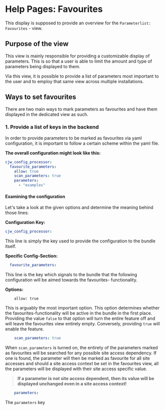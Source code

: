 # Help Pages: Favourites

This display is supposed to provide an overview for the `Parameterlist: Favourites` - view.

## Purpose of the view

This view is mainly responsible for providing a customizable display of parameters. This is so
that a user is able to limit the amount and type of parameters being displayed to them.

Via this view, it is possible to provide a list of parameters most important to the user and
to employ that same view across multiple installations.

## Ways to set favourites

There are two main ways to mark parameters as favourites and have them displayed in the dedicated view
as such.

### 1. Provide a list of keys in the backend

In order to provide parameters to be marked as favourites via yaml configuration, it is important to follow
a certain scheme within the yaml file.

**The overall configuration might look like this:**

```yaml
cjw_config_processor:
  favourite_parameters:
    allow: true
    scan_parameters: true
    parameters:
      - "examples"
```

#### Examining the configuration

Let's take a look at the given options and determine the meaning behind those lines:

**Configuration Key:**

```yaml
cjw_config_processor:
```

This line is simply the key used to provide the configuration to the bundle itself.

**Specific Config-Section:**

```yaml
  favourite_parameters:
```

This line is the key which signals to the bundle that the following configuration will be aimed towards the favourites-
functionality.

**Options:**

```
    allow: true
```

This is arguably the most important option. This option determines whether the favourites-functionality will be active
in the bundle in the first place. Providing the value `false` to that option will turn the entire feature off and will leave
the favourites view entirely empty. Conversely, providing `true` will enable the feature.

```yaml
    scan_parameters: true
```

When `scan_parameters` is turned on, the entirety of the parameters marked as favourites will be searched for any possible
site access dependency. If one is found, the parameter will then be marked as favourite for all site accesses and should
a site access context be set in the favourites view, all the parameters will be displayed with their site access specific value.

> **If a parameter is not site access dependent, then its value will be displayed unchanged even in a site access context!**

```yaml
    parameters:
```

The `parameters` key
